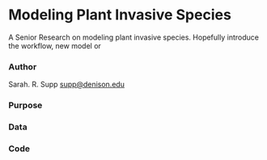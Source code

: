 # Modeling Plant Invasive Species
A Senior Research on modeling plant invasive species. Hopefully introduce the workflow, new model or 


### Author
Sarah. R. Supp
supp@denison.edu

### Purpose

### Data

### Code
